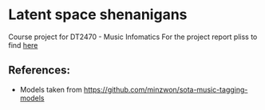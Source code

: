# Latent space shenanigans
Course project for DT2470 - Music Infomatics
For the project report pliss to find [here](https://github.com/Adhithyan8/musical-shrooms/blob/master/Group-13-project-report.pdf)



## References:
 - Models taken from https://github.com/minzwon/sota-music-tagging-models
